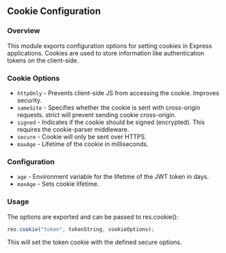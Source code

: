 ## Cookie Configuration

### Overview

This module exports configuration options for setting cookies in Express applications. Cookies are used to store information like authentication tokens on the client-side.

### Cookie Options

- `httpOnly` - Prevents client-side JS from accessing the cookie. Improves security.
- `sameSite` - Specifies whether the cookie is sent with cross-origin requests. strict will prevent sending cookie cross-origin.
- `signed` - Indicates if the cookie should be signed (encrypted). This requires the cookie-parser middleware.
- `secure` - Cookie will only be sent over HTTPS.
- `maxAge` - Lifetime of the cookie in milliseconds.

### Configuration

- `age` - Environment variable for the lifetime of the JWT token in days.
- `maxAge` - Sets cookie lifetime.

### Usage

The options are exported and can be passed to res.cookie():

```js
res.cookie("token", tokenString, cookieOptions);
```

This will set the token cookie with the defined secure options.
